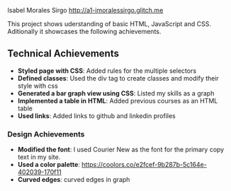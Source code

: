 
Isabel Morales Sirgo
http://a1-imoralessirgo.glitch.me

This project shows uderstanding of basic HTML, JavaScript and CSS. 
Aditionally it showcases the following achievements.

## Technical Achievements
- **Styled page with CSS**: Added rules for the multiple selectors
- **Defined classes**: Used the div tag to create classes and modify their style with css
- **Generated a bar graph view using CSS**: Listed my skills as a graph
- **Implemented a table in HTML**: Added previous courses as an HTML table
- **Used links**: Added links to github and linkedin profiles

### Design Achievements
- **Modified the font**: I used Courier New as the font for the primary copy text in my site.
- **Used a color palette**: https://coolors.co/e2fcef-9b287b-5c164e-402039-170f11
- **Curved edges**: curved edges in graph

